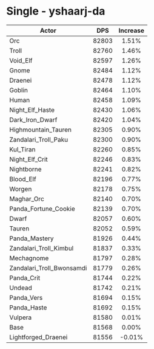 # Single - yshaarj-da
| Actor | DPS | Increase |
|---|:---:|:---:|
|Orc|82803|1.51%|
|Troll|82760|1.46%|
|Void_Elf|82597|1.26%|
|Gnome|82484|1.12%|
|Draenei|82478|1.12%|
|Goblin|82464|1.10%|
|Human|82458|1.09%|
|Night_Elf_Haste|82430|1.06%|
|Dark_Iron_Dwarf|82420|1.04%|
|Highmountain_Tauren|82305|0.90%|
|Zandalari_Troll_Paku|82300|0.90%|
|Kul_Tiran|82260|0.85%|
|Night_Elf_Crit|82246|0.83%|
|Nightborne|82241|0.82%|
|Blood_Elf|82196|0.77%|
|Worgen|82178|0.75%|
|Maghar_Orc|82140|0.70%|
|Panda_Fortune_Cookie|82139|0.70%|
|Dwarf|82057|0.60%|
|Tauren|82052|0.59%|
|Panda_Mastery|81926|0.44%|
|Zandalari_Troll_Kimbul|81837|0.33%|
|Mechagnome|81797|0.28%|
|Zandalari_Troll_Bwonsamdi|81779|0.26%|
|Panda_Crit|81744|0.22%|
|Undead|81742|0.21%|
|Panda_Vers|81694|0.15%|
|Panda_Haste|81692|0.15%|
|Vulpera|81580|0.01%|
|Base|81568|0.00%|
|Lightforged_Draenei|81556|-0.01%|
